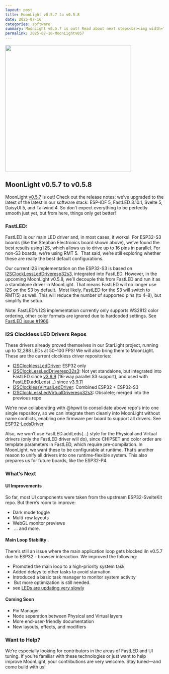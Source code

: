 ```yaml
---
layout: post
title: MoonLight v0.5.7 to v0.5.8
date: 2025-07-16
categories: software
summary: MoonLight v0.5.7 is out! Read about next steps<br><img width="100" src="https://github.com/user-attachments/assets/89404065-53fc-46b0-9309-bcadba45026b">
permalink: 2025-07-16-MoonLightv057
---
```


<img width="400" src="https://github.com/user-attachments/assets/89404065-53fc-46b0-9309-bcadba45026b"/>

## MoonLight v0.5.7 to v0.5.8

MoonLight [v0.5.7](https://github.com/MoonModules/MoonLight/releases) is out! Check out the release notes: we’ve upgraded to the latest of the latest in our software stack: ESP-IDF 5, FastLED 3.10.1, Svelte 5, DaisyUI 5, and Tailwind 4. So don’t expect everything to be perfectly smooth just yet, but from here, things only get better!

### FastLED:

FastLED is our main LED driver and, in most cases, it works!  For ESP32-S3 boards (like the Stephan Electronics board shown above), we’ve found the best results using I2S, which allows us to drive up to 16 pins in parallel. For non-S3 boards, we’re using RMT 5.  That said, we’re still exploring whether these are really the best default configurations.

Our current I2S implementation on the ESP32-S3 is based on [I2SClockLessLedDriveresp32s3](https://github.com/hpwit/I2SClockLessLedDriveresp32s3), integrated into FastLED. However, in the upcoming MoonLight v0.5.8, we’ll decouple this from FastLED and run it as a standalone driver in MoonLight. That means FastLED will no longer use I2S on the S3 by default.  Most likely, FastLED for the S3 will switch to RMT(5) as well. This will reduce the number of supported pins (to 4–8), but simplify the setup.

Note: FastLED’s I2S implementation currently only supports WS2812 color ordering, other color formats are ignored due to hardcoded settings. See [FastLED issue #1966](https://github.com/FastLED/FastLED/issues/1966).

### I2S Clockless LED Drivers Repos

These drivers already proved themselves in our StarLight project, running up to 12,288 LEDs at 50–100 FPS! We will also bring them to MoonLight. These are the current clockless driver repositories:

* [I2SClocklessLedDriver](https://github.com/hpwit/I2SClocklessLedDriver): ESP32 only
* [I2SClockLessLedDriveresp32s3](https://github.com/hpwit/I2SClockLessLedDriveresp32s3): Not yet standalone, but integrated into FastLED since [v3.9.9](https://github.com/FastLED/FastLED/releases/tag/3.9.9) (16-way parallel S3 support), and used with FastLED.addLeds(...) since [v3.9.11](https://github.com/FastLED/FastLED/releases/tag/3.9.11)
* [I2SClocklessVirtualLedDriver](https://github.com/hpwit/I2SClocklessVirtualLedDriver): Combined ESP32 + ESP32-S3
* [I2SClockLessLedVirtualDriveresp32s3](https://github.com/hpwit/I2SClockLessLedVirtualDriveresp32s3): Obsolete; merged into the previous repo

We’re now collaborating with @hpwit to consolidate above repo's into one single repository, so we can integrate them cleanly into MoonLight without name conflicts, enabling one firmware per board to support all drivers. See [ESP32-LedsDriver](https://github.com/ewowi/ESP32-LedsDriver)

Also, we won’t use FastLED.addLeds(...) style for the Physical and Virtual drivers (only the FastLED driver will do), since CHIPSET and color order are template parameters in FastLED, which require pre-compilation. In MoonLight, we want these to be configurable at runtime. That’s another reason to unify all drivers into one runtime-flexible system. This also prepares us for future boards, like the ESP32-P4.

### What’s Next

#### UI Improvements
So far, most UI components were taken from the upstream ESP32-SvelteKit repo. But there’s room to improve:

* Dark mode toggle
* Multi-row layouts
* WebGL monitor previews
*  ... and more.

#### Main Loop Stability . 
There’s still an issue where the main application loop gets blocked iIn v0.5.7 due to ESP32 - browser interaction. We improved the following:

* Promoted the main loop to a high-priority system task
* Added delays to other tasks to avoid starvation
* Introduced a basic task manager to monitor system activity
*  But more optimization is still needed.
* see [LEDs are updating very slowly](https://github.com/MoonModules/MoonLight/issues/26)

#### Coming Soon

* Pin Manager
* Node separation between Physical and Virtual layers
* More end-user-friendly documentation
* New layouts, effects, and modifiers

### Want to Help?

We’re especially looking for contributors in the areas of FastLED and UI tuning. If you're familiar with these technologies or just want to help improve MoonLight, your contributions are very welcome.
Stay tuned—and come build with us!
